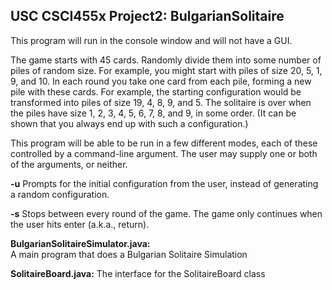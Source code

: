 ## USC CSCI455x Project2: BulgarianSolitaire

This program will run in the console window and will not have a GUI.

The game starts with 45 cards. Randomly divide them into some number of piles of random size. For example, you might start with piles of size 20, 5, 1, 9, and 10. In each round you take one card from each pile, forming a new pile with these cards. For example, the starting configuration would be transformed into piles of size 19, 4, 8, 9, and 5. The solitaire is over when the piles have size 1, 2, 3, 4, 5, 6, 7, 8, and 9, in some order. (It can be shown that you always end up with such a configuration.)

This program will be able to be run in a few different modes, each of these controlled by a command-line argument. The user may supply one or both of the arguments, or neither.

**-u**
Prompts for the initial configuration from the user, instead of generating a random configuration.

**-s**
Stops between every round of the game. The game only continues when the user hits enter (a.k.a., return).

**BulgarianSolitaireSimulator.java:**  
A main program that does a Bulgarian Solitaire Simulation

**SolitaireBoard.java:**
The interface for the SolitaireBoard class
